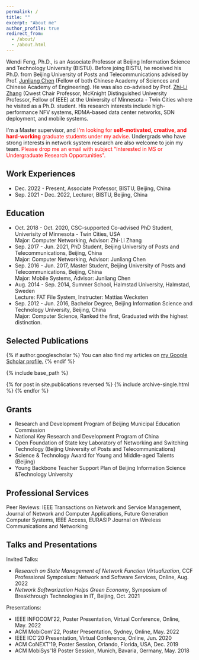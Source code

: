 ```yaml
---
permalink: /
title: ""
excerpt: "About me"
author_profile: true
redirect_from: 
  - /about/
  - /about.html
---
```


Wendi Feng, Ph.D., is an Associate Professor at Beijing Information Science and Technology University (BISTU). Before joing BISTU, he received his Ph.D. from Beijing University of Posts and Telecommunications advised by Prof. [Junliang Chen](https://www.bupt.edu.cn/info/1070/13949.htm) (Fellow of both Chinese Academy of Sciences and Chinese Academy of Engineering). He was also co-advised by Prof. [Zhi-Li Zhang](https://www-users.cs.umn.edu/~zhang089/) (Qwest Chair Professor, McKnight Distinguished University Professor, Fellow of IEEE) at the University of Minnesota - Twin Cities where he visited as a Ph.D. student. His research interests include high-performance NFV systems, RDMA-based data center networks, SDN deployment, and mobile systems.

I'm a Master supervisor, and <span style="color:red">I'm looking for **self-motivated, creative, and hard-working** graduate students under my advise.</span> Undergrads who have strong interests in network system research are also welcome to join my team. <span style="color:red">Please drop me an email with subject "Interested in MS or Undergraduate Research Opportunities".</span>


Work Experiences
---
- Dec. 2022 - Present, Associate Professor, BISTU, Beijing, China
- Sep. 2021 - Dec. 2022, Lecturer, BISTU, Beijing, China


Education
---
- Oct. 2018 - Oct. 2020, CSC-supported Co-advised PhD Student, Univerisity of Minnesota - Twin Cities, USA<br>
  Major: Computer Networking, Advisor: Zhi-Li Zhang
- Sep. 2017 - Jun. 2021, PhD Student, Beijing University of Posts and Telecommunications, Beijing, China<br>
  Major: Computer Networking, Advisor: Junliang Chen
- Sep. 2016 - Jun. 2017, Master Student, Beijing University of Posts and Telecommunications, Beijing, China<br>
  Major: Mobile Systems, Advisor: Junliang Chen
- Aug. 2014 - Sep. 2014, Summer School, Halmstad University, Halmstad, Sweden<br>
  Lecture: FAT File System, Instructer: Mattias Wecksten
- Sep. 2012 - Jun. 2016, Bachelor Degree, Beijing Information Science and Technology University, Beijing, China<br>
  Major: Computer Science, Ranked the first, Graduated with the highest distinction.


Selected Publications
---

{% if author.googlescholar %}
  You can also find my articles on <u><a href="{{author.googlescholar}}">my Google Scholar profile</a>.</u>
{% endif %}

{% include base_path %}

{% for post in site.publications reversed %}
  {% include archive-single.html %}
{% endfor %}

Grants
---
- Research and Development Program of Beijing Municipal Education Commission
- National Key Research and Development Program of China
- Open Foundation of State key Laboratory of Networking and Switching Technology (Beijing University of Posts and Telecommunications)
- Science & Technology Award for Young and Middle-aged Talents (Beijing)
- Young Backbone Teacher Support Plan of Beijing Information Science &Technology University


Professional Services
---
Peer Reviews: IEEE Transactions on Network and Service Management, Journal of Network and Computer Applications, Future Generation Computer Systems, IEEE Access, EURASIP Journal on Wireless Communications and Networking


Talks and Presentations
---
Invited Talks: 
- *Research on State Management of Network Function Virtualization*, CCF Professional Symposium: Network and Software Services, Online, Aug. 2022
- *Network Softwarization Helps Green Economy*, Symposium of Breakthrough Technologies in IT, Beijing, Oct. 2021

Presentations:
- IEEE INFOCOM'22, Poster Presentation, Virtual Conference, Online, May. 2022
- ACM MobiCom'22, Poster Presentation, Sydney, Online, May. 2022
- IEEE ICC'20 Presentation, Virtual Conference, Online, Jun. 2020
- ACM CoNEXT'19, Poster Session, Orlando, Florida, USA, Dec. 2019
- ACM MobiSys'18 Poster Session, Munich, Bavaria, Germany, May. 2018




